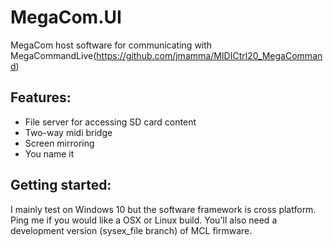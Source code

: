 # MegaCom.UI

MegaCom host software for communicating with MegaCommandLive(https://github.com/jmamma/MIDICtrl20_MegaCommand)

## Features:

- File server for accessing SD card content
- Two-way midi bridge
- Screen mirroring
- You name it

## Getting started:

I mainly test on Windows 10 but the software framework is cross platform.
Ping me if you would like a OSX or Linux build.
You'll also need a development version (sysex_file branch) of MCL firmware.
